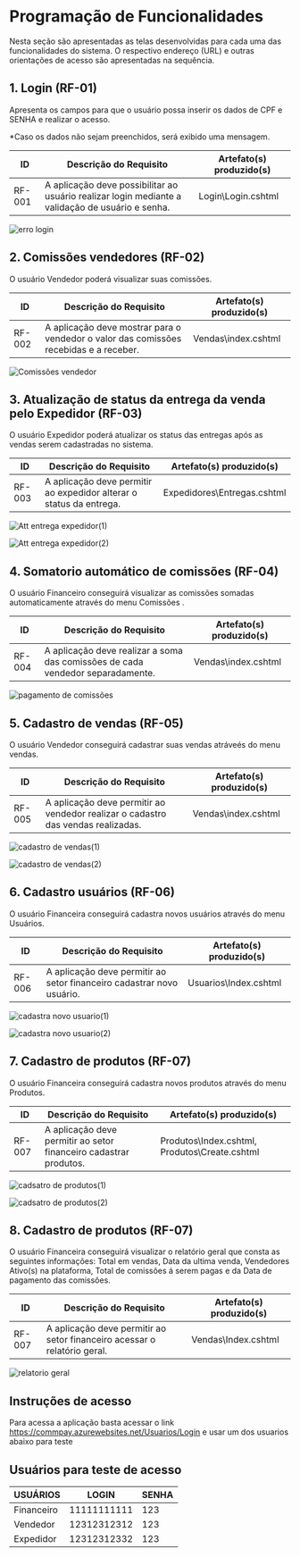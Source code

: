 # Programação de Funcionalidades

Nesta seção são apresentadas as telas desenvolvidas para cada uma das funcionalidades do sistema. O respectivo endereço (URL) e outras orientações de acesso são apresentadas na sequência.

## 1. Login (RF-01)

Apresenta os campos para que o usuário possa inserir os dados de CPF e SENHA e realizar o acesso.

*Caso os dados não sejam preenchidos, será exibido uma mensagem.

|ID    | Descrição do Requisito  | Artefato(s) produzido(s) |
|------|-----------------------------------------|----|
|RF-001| A aplicação deve possibilitar ao usuário realizar login mediante a validação de usuário e senha. | Login\Login.cshtml| 

![erro login](https://github.com/ICEI-PUC-Minas-PMV-ADS/CommPay/assets/111931438/ee3fdfc8-26cd-4ddb-a46e-eed582eb7769)

## 2. Comissões vendedores (RF-02)

O usuário Vendedor poderá visualizar suas comissões.

|ID    | Descrição do Requisito  | Artefato(s) produzido(s) |
|------|-----------------------------------------|----|
|RF-002|A aplicação deve mostrar para o vendedor o valor das comissões recebidas e a receber. | Vendas\index.cshtml  | 

![Comissões vendedor](https://github.com/ICEI-PUC-Minas-PMV-ADS/CommPay/assets/111931438/0b8f3430-a6f4-43cf-9af7-a30f91ceb53a)

## 3. Atualização de status da entrega da venda pelo Expedidor (RF-03)

O usuário Expedidor poderá atualizar os status das entregas após as vendas serem cadastradas no sistema.

|ID    | Descrição do Requisito  | Artefato(s) produzido(s) |
|------|-----------------------------------------|----|
|RF-003|A aplicação deve permitir ao expedidor alterar o status da entrega. |Expedidores\Entregas.cshtml| 

![Att entrega expedidor(1)](https://github.com/ICEI-PUC-Minas-PMV-ADS/CommPay/assets/111931438/f536bb8e-4dd1-44dd-84d1-eb8e73dbca2b)

![Att entrega expedidor(2)](https://github.com/ICEI-PUC-Minas-PMV-ADS/CommPay/assets/111931438/cd9c3340-e431-4db3-90d4-4f05ef721a82)

## 4. Somatorio automático de comissões (RF-04)

O usuário Financeiro conseguirá visualizar as comissões somadas automaticamente através do menu Comissões .

|ID    | Descrição do Requisito  | Artefato(s) produzido(s) |
|------|-----------------------------------------|----|
|RF-004|A aplicação deve realizar a soma das comissões de cada vendedor separadamente. |Vendas\index.cshtml | 

![pagamento de comissões](https://github.com/ICEI-PUC-Minas-PMV-ADS/CommPay/assets/111931438/62d23d75-03bd-4d29-b384-721739f39549)

## 5. Cadastro de vendas (RF-05)

O usuário Vendedor conseguirá cadastrar suas vendas atráveés do menu vendas.

|ID    | Descrição do Requisito  | Artefato(s) produzido(s) |
|------|-----------------------------------------|----|
|RF-005|A aplicação deve permitir ao vendedor realizar o cadastro das vendas realizadas. |Vendas\index.cshtml| 

![cadastro de vendas(1)](https://github.com/ICEI-PUC-Minas-PMV-ADS/CommPay/assets/111931438/91815f7d-e36c-435c-9356-c78b9f84abbe)

![cadastro de vendas(2)](https://github.com/ICEI-PUC-Minas-PMV-ADS/CommPay/assets/111931438/5095d4b5-e2e6-43f1-806e-b8d1cee82985)

## 6. Cadastro usuários (RF-06)

O usuário Financeira conseguirá cadastra novos usuários através do menu Usuários.

|ID    | Descrição do Requisito  | Artefato(s) produzido(s) |
|------|-----------------------------------------|----|
|RF-006|A aplicação deve permitir ao setor financeiro cadastrar novo usuário. |Usuarios\Index.cshtml | 

![cadastra novo usuario(1)](https://github.com/ICEI-PUC-Minas-PMV-ADS/CommPay/assets/111931438/e73899f1-7e4c-4003-b421-b609562a99e3)

![cadastra novo usuario(2)](https://github.com/ICEI-PUC-Minas-PMV-ADS/CommPay/assets/111931438/4388560d-7730-4036-abcf-9b2c3ac42f18)

## 7. Cadastro de produtos (RF-07)

O usuário Financeira conseguirá cadastra novos produtos através do menu Produtos.

|ID    | Descrição do Requisito  | Artefato(s) produzido(s) |
|------|-----------------------------------------|----|
|RF-007|A aplicação deve permitir ao setor financeiro cadastrar produtos. |Produtos\Index.cshtml, Produtos\Create.cshtml| 

![cadsatro de produtos(1)](https://github.com/ICEI-PUC-Minas-PMV-ADS/CommPay/assets/111931438/ad25d621-0ff7-4ea5-aa0b-0d0ac8e95898)

![cadsatro de produtos(2)](https://github.com/ICEI-PUC-Minas-PMV-ADS/CommPay/assets/111931438/c32476c2-16ec-4efd-948c-3ba8653178ae)

## 8. Cadastro de produtos (RF-07)

O usuário Financeira conseguirá visualizar o relatório geral que consta as seguintes informações: Total em vendas, Data da ultima venda, Vendedores Ativo(s) na plataforma, Total de comissões á serem pagas e da Data de pagamento das comissões.

|ID    | Descrição do Requisito  | Artefato(s) produzido(s) |
|------|-----------------------------------------|----|
|RF-007|A aplicação deve permitir ao setor financeiro acessar o relatório geral. |Vendas\Index.cshtml | 

![relatorio geral](https://github.com/ICEI-PUC-Minas-PMV-ADS/CommPay/assets/111931438/99ec51f4-001f-4416-9755-f9fddd0ac60a)


## Instruções de acesso

Para acessa a aplicação basta acessar o link  https://commpay.azurewebsites.net/Usuarios/Login e usar um dos usuarios abaixo para teste

## Usuários para teste de acesso

|USUÁRIOS  |    LOGIN    | SENHA |
|----------|-------------|-------|
|Financeiro| 11111111111 | 123   |
|Vendedor  | 12312312312 | 123   |
|Expedidor | 12312312332 | 123   |
